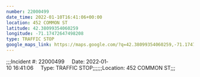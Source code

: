 ```yaml
---
number: 22000499
date_time: 2022-01-10T16:41:06+00:00
location: 452 COMMON ST
latitude: 42.38099354060259
longitude: -71.17472647498208
type: TRAFFIC STOP
google_maps_link: https://maps.google.com/?q=42.38099354060259,-71.17472647498208
---
```


;;;Incident #: 22000499     Date: 2022‐01‐10 16:41:06     Type: TRAFFIC STOP;;;;;;Location: 452 COMMON ST;;;
